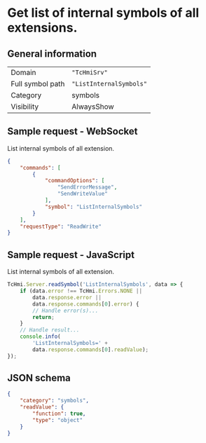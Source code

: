 # Get list of internal symbols of all extensions.

## General information

|  |  |
| - | - |
| Domain | `"TcHmiSrv"` |
| Full symbol path | `"ListInternalSymbols"` |
| Category | symbols |
| Visibility | AlwaysShow |

## Sample request - WebSocket

List internal symbols of all extension.
```json
{
    "commands": [
        {
            "commandOptions": [
                "SendErrorMessage",
                "SendWriteValue"
            ],
            "symbol": "ListInternalSymbols"
        }
    ],
    "requestType": "ReadWrite"
}
```

## Sample request - JavaScript

List internal symbols of all extension.
```javascript
TcHmi.Server.readSymbol('ListInternalSymbols', data => {
    if (data.error !== TcHmi.Errors.NONE ||
        data.response.error ||
        data.response.commands[0].error) {
        // Handle error(s)...
        return;
    }
    // Handle result...
    console.info(
        'ListInternalSymbols=' +
        data.response.commands[0].readValue);
});
```

## JSON schema

```json
{
    "category": "symbols",
    "readValue": {
        "function": true,
        "type": "object"
    }
}
```
